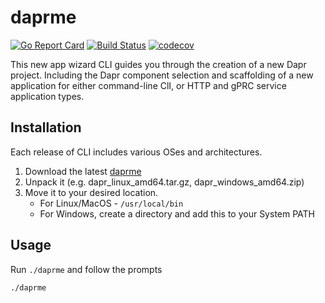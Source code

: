 # daprme

[![Go Report Card](https://goreportcard.com/badge/github.com/dapr-templates/daprme)](https://goreportcard.com/report/github.com/dapr-templates/daprme)
[![Build Status](https://github.com/dapr-templates/daprme/workflows/dapr_cli/badge.svg)](https://github.com/dapr-templates/daprme/actions?workflow=dapr_cli)
[![codecov](https://codecov.io/gh/dapr-templates/daprme/branch/master/graph/badge.svg)](https://codecov.io/gh/dapr-templates/daprme)

This new app wizard CLI guides you through the creation of a new Dapr project. Including the Dapr component selection and scaffolding of a new application for either command-line ClI, or HTTP and gPRC service application types.


## Installation

Each release of CLI includes various OSes and architectures.

1. Download the latest [daprme](https://github.com/dapr-templates/daprme/releases)
2. Unpack it (e.g. dapr_linux_amd64.tar.gz, dapr_windows_amd64.zip)
3. Move it to your desired location.
   * For Linux/MacOS - `/usr/local/bin`
   * For Windows, create a directory and add this to your System PATH


## Usage 

Run `./daprme` and follow the prompts

```shell
./daprme
````